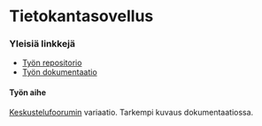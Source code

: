 Tietokantasovellus
==================

### Yleisiä linkkejä
* [Työn repositorio](https://github.com/jruo/tsoha)
* [Työn dokumentaatio](https://github.com/jruo/tsoha/blob/master/doc/dokumentaatio.pdf?raw=true)

#### Työn aihe
[Keskustelufoorumin](http://advancedkittenry.github.io/suunnittelu_ja_tyoymparisto/aiheet/Keskustelufoorumi.html) variaatio. Tarkempi kuvaus dokumentaatiossa.